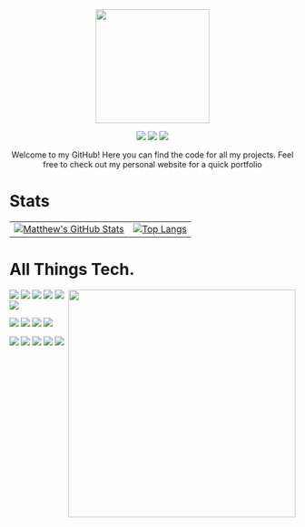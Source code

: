 <div align="center">
	<img width=200px height=200px align="center" src="https://c.tenor.com/ciXVEY9J2BUAAAAi/sailor-moon-usagi.gif" />
		<p align="center">
			<img src="https://img.shields.io/badge/Twitter-%40wagabooga-%231DA1F2" />
			<img src="https://img.shields.io/badge/LinkedIn-Matthew%20Hu-%230072b1" />
			<img src="https://img.shields.io/badge/Portfolio-matthewhu.com-important" />
			<p>Welcome to my GitHub! Here you can find the code for all my projects.  Feel free to check out my personal website for a quick portfolio</p>
		</p>
</div>


# Stats
| | | 
| :--: | :--: |
| [![Matthew's GitHub Stats](https://github-readme-stats.vercel.app/api?username=wagabooga&show_icons=true&theme=tokyonight&hide=stars,issues)](https://github.com/anuraghazra/github-readme-stats) | [![Top Langs](https://github-readme-stats.vercel.app/api/top-langs/?username=wagabooga)](https://github.com/anuraghazra/github-readme-stats)

# All Things Tech.
  <image align="right" width=400px src="https://c.tenor.com/CDYBDRhL3SIAAAAC/anime-gif-anime.gif"></image>
  	<p align="left">
		<img src="https://img.shields.io/badge/OS-Mac-informational?style=flat&logo=macOS&logoColor=white&color=000000" />
		<img src="https://img.shields.io/badge/OS-Ubuntu-informational?style=flat&logo=Ubuntu&logoColor=white&color=E95420" />
		<img src="https://img.shields.io/badge/OS-Windows-informational?style=flat&logo=Windows&logoColor=white&color=0078D6" />
		<img src="https://img.shields.io/badge/Shell-Bash-informational?style=flat&logo=GNUBash&logoColor=white&color=4EAA25" />
		<img src="https://img.shields.io/badge/Shell-PowerShell-informational?style=flat&logo=PowerShell&logoColor=white&color=5391FE" />
		<img src="https://img.shields.io/badge/Editor-VSCode-informational?style=flat&logo=VisualStudioCode&logoColor=white&color=007ACC" />
	</p>
	  	<p align="left">
			<img src="https://img.shields.io/badge/Code-JavaScript-informational?style=flat&logo=JavaScript&logoColor=white&color=F7DF1E" />
			<img src="https://img.shields.io/badge/Code-React-informational?style=flat&logo=React&logoColor=white&color=61DAFB" />
			<img src="https://img.shields.io/badge/Code-Python-informational?style=flat&logo=Python&logoColor=white&color=3776AB" />
			<img src="https://img.shields.io/badge/Code-Ruby(Rails)-informational?style=flat&logo=RubyonRails&logoColor=white&color=CC0000" />
		</p>
		<p align="left">
			<img src="https://img.shields.io/badge/Tools-PostMan-informational?style=flat&logo=Postman&logoColor=white&color=FF6C37" />
			<img src="https://img.shields.io/badge/Tools-Git-informational?style=flat&logo=Git&logoColor=white&color=181717" />
			<img src="https://img.shields.io/badge/Tools-Auth0-informational?style=flat&logo=Auth0&logoColor=white&color=EB5424" />
			<img src="https://img.shields.io/badge/Tools-Heroku-informational?style=flat&logo=Heroku&logoColor=white&color=430098" />
			<img src="https://img.shields.io/badge/Tools-Netlify-informational?style=flat&logo=Netlify&logoColor=white&color=00C7B7" />
		</p>
		
		
